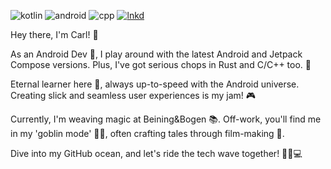 ![kotlin](https://img.shields.io/badge/Kotlin-0095D5?&style=for-the-badge&logo=kotlin&logoColor=white) ![android](https://img.shields.io/badge/Android-3DDC84?style=for-the-badge&logo=android&logoColor=white) ![cpp]( 	https://img.shields.io/badge/C%2B%2B-00599C?style=for-the-badge&logo=c%2B%2B&logoColor=white) [![lnkd](https://img.shields.io/badge/LinkedIn-0077B5?style=for-the-badge&logo=linkedin&logoColor=white)](https://www.linkedin.com/in/carlfindahl/)

Hey there, I'm Carl! 👋

As an Android Dev 🤖, I play around with the latest Android and Jetpack Compose versions. Plus, I've got serious chops in Rust and C/C++ too. 🚀

Eternal learner here 🧠, always up-to-speed with the Android universe. Creating slick and seamless user experiences is my jam! 🎮

Currently, I'm weaving magic at Beining&Bogen 📚. Off-work, you'll find me in my 'goblin mode' 🧙‍♂️, often crafting tales through film-making 🎥.

Dive into my GitHub ocean, and let's ride the tech wave together! 🏄‍♂️💻

